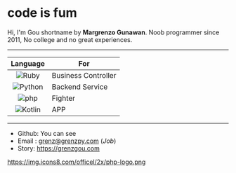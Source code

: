 # code is fum

Hi, I'm Gou shortname by **Margrenzo Gunawan**. Noob programmer since 2011, No college and no great experiences.

___
| Language  | For      | 
| :---------: |-------------|
| ![Ruby](https://img.icons8.com/color/0.5x/ruby-programming-language.png "Ruby")| Business Controller |
| ![Python](https://img.icons8.com/color/0.5x/python.png "Python")    | Backend Service      |
| ![php](https://img.icons8.com/officel/0.5x/php-logo.png "PHP")       | Fighter      |
| ![Kotlin](https://img.icons8.com/color/0.5x/kotlin.png "Kotlin")    | APP      |

___

- Github: You can see
- Email : grenz@grenzpy.com (_Job_)
- Story: https://grenzgou.com


https://img.icons8.com/officel/2x/php-logo.png
